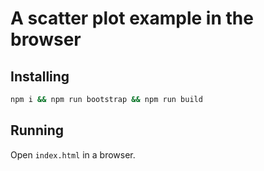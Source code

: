 # A scatter plot example in the browser

## Installing

```sh
npm i && npm run bootstrap && npm run build
```

## Running

Open `index.html` in a browser.
